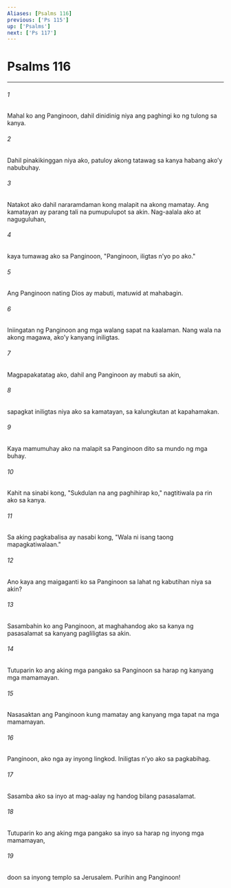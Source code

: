 ```yaml
---
Aliases: [Psalms 116]
previous: ['Ps 115']
up: ['Psalms']
next: ['Ps 117']
---
```

# Psalms 116

***


###### 1 


Mahal ko ang Panginoon, dahil dinidinig niya ang paghingi ko ng tulong sa kanya. 


###### 2 


Dahil pinakikinggan niya ako, patuloy akong tatawag sa kanya habang akoʼy nabubuhay. 


###### 3 


Natakot ako dahil nararamdaman kong malapit na akong mamatay. Ang kamatayan ay parang tali na pumupulupot sa akin. Nag-aalala ako at naguguluhan, 


###### 4 


kaya tumawag ako sa Panginoon, "Panginoon, iligtas nʼyo po ako." 


###### 5 


Ang Panginoon nating Dios ay mabuti, matuwid at mahabagin. 


###### 6 


Iniingatan ng Panginoon ang mga walang sapat na kaalaman. Nang wala na akong magawa, akoʼy kanyang iniligtas. 


###### 7 


Magpapakatatag ako, dahil ang Panginoon ay mabuti sa akin, 


###### 8 


sapagkat iniligtas niya ako sa kamatayan, sa kalungkutan at kapahamakan. 


###### 9 


Kaya mamumuhay ako na malapit sa Panginoon dito sa mundo ng mga buhay. 


###### 10 


Kahit na sinabi kong, "Sukdulan na ang paghihirap ko," nagtitiwala pa rin ako sa kanya. 


###### 11 


Sa aking pagkabalisa ay nasabi kong, "Wala ni isang taong mapagkatiwalaan." 


###### 12 


Ano kaya ang maigaganti ko sa Panginoon sa lahat ng kabutihan niya sa akin? 


###### 13 


Sasambahin ko ang Panginoon, at maghahandog ako sa kanya ng pasasalamat sa kanyang pagliligtas sa akin. 


###### 14 


Tutuparin ko ang aking mga pangako sa Panginoon sa harap ng kanyang mga mamamayan. 


###### 15 


Nasasaktan ang Panginoon kung mamatay ang kanyang mga tapat na mga mamamayan. 


###### 16 


Panginoon, ako nga ay inyong lingkod. Iniligtas nʼyo ako sa pagkabihag. 


###### 17 


Sasamba ako sa inyo at mag-aalay ng handog bilang pasasalamat. 


###### 18 


Tutuparin ko ang aking mga pangako sa inyo sa harap ng inyong mga mamamayan, 


###### 19 


doon sa inyong templo sa Jerusalem. Purihin ang Panginoon!
